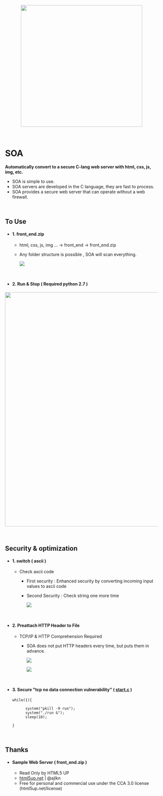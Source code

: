 <br>

<p align="center">
    <img src="https://github.com/2P3/soa/blob/main/readme/1.PNG" width="400">    
</p>

<br>

# SOA
**Automatically convert to a secure C-lang web server with html, css, js, img, etc.**

- SOA is simple to use.
- SOA servers are developed in the C language, they are fast to process.
- SOA provides a secure web server that can operate without a web firewall.

<br>

## To Use

- #### 1. front_end.zip
  - html, css, js, img ...   ->   front_end   ->   front_end.zip
  - Any folder structure is possible , SOA will scan everything.

    ![](https://github.com/ENNP/soa/blob/main/readme/2.PNG)

<br>

- #### 2. Run & Stop ( Required python 2.7 )
<p align="center">    
    <img src="https://github.com/2P3/soa/blob/main/readme//how_to_soa.gif" width="770" >
</p>

<br>

## Security & optimization
- #### 1. switch ( ascii )
  - Check ascii code
    - First security : Enhanced security by converting incoming input values to ascii code
    - Second Security : Check string one more time

      ![](https://github.com/2P3/soa/blob/main/readme/3.PNG)

<br>

- #### 2. Preattach HTTP Header to File
  - TCP/IP & HTTP Comprehension Required 
    - SOA does not put HTTP headers every time, but puts them in advance.

      ![](https://github.com/2P3/soa/blob/main/readme/4.PNG)
      
      ![](https://github.com/2P3/soa/blob/main/readme/5.PNG)
      
<br>

- #### 3. Secure "tcp no data connection vulnerability" ( [start.c](https://github.com/2P3/SOA/blob/main/soa_file/run/start.c) )
  <pre><code>while(1){

		system("pkill -9 run");
		system("./run &");
		sleep(10);

  } 
  </code></pre>
  
<br>

## Thanks
- #### Sample Web Server ( front_end.zip )
  - Read Only by HTML5 UP
  - [html5up.net](https://html5up.net) | @ajlkn
  - Free for personal and commercial use under the CCA 3.0 license (html5up.net/license)


